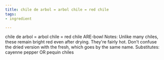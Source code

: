 ```yaml
---
title: chile de arbol = arbol chile = red chile
tags:
- ingredient

---
```

chile de arbol = arbol chile = red chile ARE-bowl Notes: Unlike many chiles, these remain bright red even after drying. They're fairly hot. Don't confuse the dried version with the fresh, which goes by the same name. Substitutes: cayenne pepper OR pequin chiles
